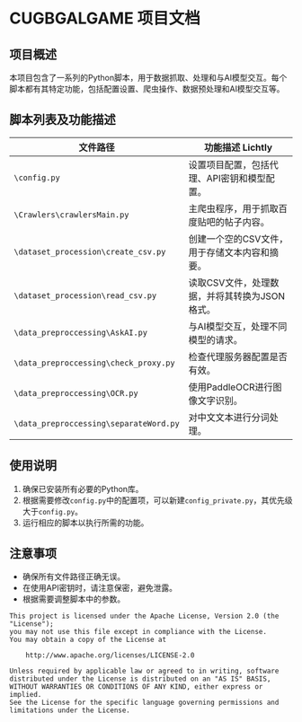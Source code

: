 # CUGBGALGAME 项目文档
## 项目概述
本项目包含了一系列的Python脚本，用于数据抓取、处理和与AI模型交互。每个脚本都有其特定功能，包括配置设置、爬虫操作、数据预处理和AI模型交互等。
## 脚本列表及功能描述
| 文件路径                        | 功能描述 Lichtly                        |
|---------------------------------|---------------------------------------|
| `\config.py`    | 设置项目配置，包括代理、API密钥和模型配置。    |
| `\Crawlers\crawlersMain.py` | 主爬虫程序，用于抓取百度贴吧的帖子内容。 |
| `\dataset_procession\create_csv.py` | 创建一个空的CSV文件，用于存储文本内容和摘要。 |
| `\dataset_procession\read_csv.py` | 读取CSV文件，处理数据，并将其转换为JSON格式。 |
| `\data_preproccessing\AskAI.py` | 与AI模型交互，处理不同模型的请求。 |
| `\data_preproccessing\check_proxy.py` | 检查代理服务器配置是否有效。 |
| `\data_preproccessing\OCR.py` | 使用PaddleOCR进行图像文字识别。 |
| `\data_preproccessing\separateWord.py` | 对中文文本进行分词处理。 |

## 使用说明
1. 确保已安装所有必要的Python库。
2. 根据需要修改`config.py`中的配置项，可以新建`config_private.py`，其优先级大于`config.py`。
3. 运行相应的脚本以执行所需的功能。
## 注意事项
- 确保所有文件路径正确无误。
- 在使用API密钥时，请注意保密，避免泄露。
- 根据需要调整脚本中的参数。

```
This project is licensed under the Apache License, Version 2.0 (the "License");
you may not use this file except in compliance with the License.
You may obtain a copy of the License at

    http://www.apache.org/licenses/LICENSE-2.0

Unless required by applicable law or agreed to in writing, software
distributed under the License is distributed on an "AS IS" BASIS,
WITHOUT WARRANTIES OR CONDITIONS OF ANY KIND, either express or implied.
See the License for the specific language governing permissions and
limitations under the License.
```
